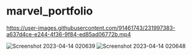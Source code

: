 ﻿# marvel_portfolio


https://user-images.githubusercontent.com/91461743/231997383-a637d4ce-e244-4f36-9f84-ed85ad06772b.mp4

![Screenshot 2023-04-14 020639](https://user-images.githubusercontent.com/91461743/232016497-71bce0b0-932d-48f7-a494-a4c23bf9146a.png)
![Screenshot 2023-04-14 020648](https://user-images.githubusercontent.com/91461743/232016507-a52912b9-67b9-4453-81bf-7bf1afabfa15.png)
